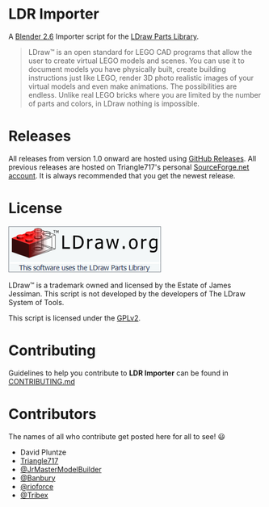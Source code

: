 LDR Importer
============

A [Blender 2.6](http://www.blender.org) Importer script for the [LDraw Parts Library](http://www.ldraw.org).

> LDraw&trade; is an open standard for LEGO CAD programs that allow the user to create virtual LEGO models and scenes. You can use it to document models
you have physically built, create building instructions just like LEGO, render 3D photo realistic images of your virtual models and even make animations.
The possibilities are endless. Unlike real LEGO bricks where you are limited by the number of parts and colors, in LDraw nothing is impossible.

Releases
========

All releases from version 1.0 onward are hosted using [GitHub Releases](https://github.com/le717/LDR-Importer/releases).
All previous releases are hosted on Triangle717's personal [SourceForge.net account](http://sourceforge.net/projects/le717.u/files/Blender/Blender%202.6%20LDraw%20Importer/). It is always recommended that you get the newest release.

License
=======
<a target="_blank" href="http://www.ldraw.org/"><img src="Documentation/Official_LDraw_Logo.png" /></a>

LDraw™ is a trademark owned and licensed by the Estate of James Jessiman. This script is not developed by the developers of The LDraw System of Tools.

This script is licensed under the [GPLv2](http://www.gnu.org/licenses/gpl-2.0.html).

Contributing
============

Guidelines to help you contribute to **LDR Importer** can be found in [CONTRIBUTING.md](Documentation/CONTRIBUTING.md)

Contributors
============

The names of all who contribute get posted here for all to see! :smiley:

* David Pluntze
* [Triangle717](https://github.com/le717)
* [@JrMasterModelBuilder](https://github.com/JrMasterModelBuilder)
* [@Banbury](https://github.com/Banbury)
* [@rioforce](https://github.com/rioforce)
* [@Tribex](https://github.com/Tribex)
